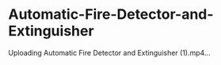# Automatic-Fire-Detector-and-Extinguisher




Uploading Automatic Fire Detector and Extinguisher (1).mp4…

